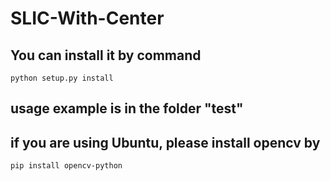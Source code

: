# SLIC-With-Center
## You can install it by command 

```python setup.py install```

## usage example is in the folder "test"

## if you are using Ubuntu, please install opencv by 

```pip install opencv-python ```
